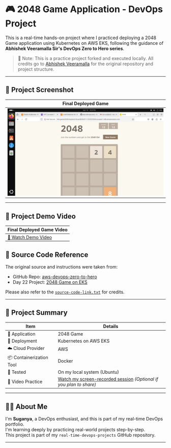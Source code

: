 # 🎮 2048 Game Application - DevOps Project

This is a real-time hands-on project where I practiced deploying a 2048 Game application using Kubernetes on AWS EKS, following the guidance of **Abhishek Veeramalla Sir's DevOps Zero to Hero series**.

> 📌 Note: This is a practice project forked and executed locally. All credits go to [Abhishek Veeramalla](https://github.com/iam-veeramalla) for the original repository and project structure.

---
## 📸 Project Screenshot

| Final Deployed Game |
|---------------------|
| ![2048 Game Screenshot](./screenshots/final-output-picture-of-2048-game-app.png) |

---

## 🎥 Project Demo Video

| Final Deployed Game Video |
|---------------------------|
| [🎥 Watch Demo Video](./screenshots/final-output-video-of-my-2048-app.webm) |



## 🔗 Source Code Reference

The original source and instructions were taken from:

- GitHub Repo: [aws-devops-zero-to-hero](https://github.com/iam-veeramalla/aws-devops-zero-to-hero)
- Day 22 Project: [2048 Game on EKS](https://github.com/iam-veeramalla/aws-devops-zero-to-hero/tree/main/day-22)

Please also refer to the [`source-code-link.txt`](./source-code-link.txt) for credits.

---

## 📁 Project Summary

| Item                      | Details                                      |
|---------------------------|----------------------------------------------|
| 🧩 Application            | 2048 Game                                    |
| 🚀 Deployment             | Kubernetes on AWS EKS                        |
| ☁️ Cloud Provider         | AWS                                          |
| 📦 Containerization Tool  | Docker                                       |
| 🧪 Tested                 | On my local system (Ubuntu)                  |
| 🎥 Video Practice         | [Watch my screen-recorded session](../robotshop-ecommerce-app/video-link.txt) *(Optional if you plan to share)*

---

## 🙋‍♀️ About Me

I'm **Suganya**, a DevOps enthusiast, and this is part of my real-time DevOps portfolio.  
I'm learning deeply by practicing real-world projects step-by-step.  
This project is part of my `real-time-devops-projects` GitHub repository.

---

